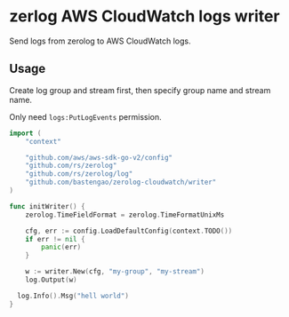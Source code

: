 # zerlog AWS CloudWatch logs writer

Send logs from zerolog to AWS CloudWatch logs.

## Usage

Create log group and stream first, then specify group name and stream name.

Only need `logs:PutLogEvents` permission.

```go
import (
	"context"

	"github.com/aws/aws-sdk-go-v2/config"
	"github.com/rs/zerolog"
	"github.com/rs/zerolog/log"
	"github.com/bastengao/zerolog-cloudwatch/writer"
)

func initWriter() {
	zerolog.TimeFieldFormat = zerolog.TimeFormatUnixMs

	cfg, err := config.LoadDefaultConfig(context.TODO())
	if err != nil {
		panic(err)
	}

	w := writer.New(cfg, "my-group", "my-stream")
	log.Output(w)

  log.Info().Msg("hell world")
}
```
